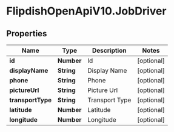 # FlipdishOpenApiV10.JobDriver

## Properties
Name | Type | Description | Notes
------------ | ------------- | ------------- | -------------
**id** | **Number** | Id | [optional] 
**displayName** | **String** | Display Name | [optional] 
**phone** | **String** | Phone | [optional] 
**pictureUrl** | **String** | Picture Url | [optional] 
**transportType** | **String** | Transport Type | [optional] 
**latitude** | **Number** | Latitude | [optional] 
**longitude** | **Number** | Longitude | [optional] 


